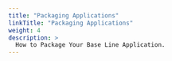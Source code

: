 ```yaml
---
title: "Packaging Applications"
linkTitle: "Packaging Applications"
weight: 4
description: >
  How to Package Your Base Line Application.
---
```

